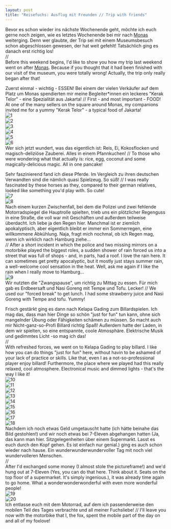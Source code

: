 ```yaml
---
layout: post
title: "Reisefuchs: Ausflug mit Freunden // Trip with friends"
---
```


Bevor es schon wieder ins nächste Wochenende geht, möchte ich euch gerne noch zeigen, wie es letztes Wochenende bei mir nach [Monas](http://fuchsgehtum.de/reisefuchs-monas-und-mehr-monas-and-more/) weiterging. Denn wer glaubte, der Trip sei mit einem Museumsbesuch schon abgeschlossen gewesen, der hat weit gefehlt! Tatsächlich ging es danach erst richtig los!  
//  
Before this weekend begins, I'd like to show you how my trip last weekend went on after [Monas](http://fuchsgehtum.de/reisefuchs-monas-und-mehr-monas-and-more/). Because if you thought that it had been finished with our visit of the museum, you were totally wrong! Actually, the trip only really began after that!  

Zuerst einmal - wichtig - ESSEN! Bei einem der vielen Verkäufer auf dem Platz um Monas spendierten mir meine Begleiter*innen ein leckeres "Kerak Telor" - eine Spezialität aus Jakarta! // First - and most important - FOOD! At one of the many sellers on the square around Monas, my companions invited me for a yummy "Kerak Telor" - a typical food of Jakarta!  
![1](https://farm4.staticflickr.com/3864/14238117070_641d03dc20_c.jpg)  
![2](https://farm3.staticflickr.com/2920/14238468087_5720fb4539_c.jpg)  
![3](https://farm3.staticflickr.com/2914/14238328627_5651c6067e_c.jpg)  
![4](https://farm4.staticflickr.com/3854/14445023043_77d3e80a52_c.jpg)  
![5](https://farm6.staticflickr.com/5493/14401769916_86e920567b_c.jpg)  
![6](https://farm4.staticflickr.com/3879/14238270297_0a77b4c59d_c.jpg)  
Wer sich jetzt wundert, was das eigentlich ist: Reis, Ei, Kokosflocken und magisch-deliziöse Zauberei. Alles in einem Pfannkuchen! // To those who were wondering what that actually is: rice, egg, coconut and some magically-delicious magic. All in one pancake!  

Sehr faszinierend fand ich diese Pferde. Im Vergleich zu ihren deutschen Verwandten sind die nämlich quasi Spielzeug. So süß! // I was really fascinated by these horses as they, compared to their german relatives, looked like something you'd play with. So cute!  
![7](https://farm4.staticflickr.com/3870/14238107738_f380364a67_c.jpg)  
![8](https://farm3.staticflickr.com/2932/14238235097_184b301a49_c.jpg)  
Nach einem kurzen Zwischenfall, bei dem die Polizei und zwei fehlende Motorradspiegel die Hauptrolle spielten, trieb uns ein plötzlicher Regenguss in eine Straße, die voll war mit Geschäften und außerdem teilweise überdacht. Ich liebe ja den Regen hier. Manchmal ist er ziemlich apokalyptisch, aber eigentlich bleibt er immer ein Sommerregen, eine willkommene Abkühlung. Naja, fragt mich nochmal, ob ich Regen mag, wenn ich wirklich nach Hamburg ziehe...  
// 
After a short incident in which the police and two missing mirrors on a motorbike played the biggest roles, a sudden shower of rain forced us into a street that was full of shops - and, in parts, had a roof. I love the rain here. It can sometimes get pretty apocalyptic, but it mostly just stays summer rain, a well-welcome cool sensation in the heat. Well, ask me again if I like the rain when I really move to Hamburg...  
![9](https://farm4.staticflickr.com/3906/14401519266_0a7b298161_c.jpg)  
Wir nutzten die "Zwangspause", um richtig zu Mittag zu essen. Für mich gab es Erdbeersaft und Nasi Goreng mit Tempe und Tofu. Lecker! // We used our "forced break" to get lunch. I had some strawberry juice and Nasi Goreng with Tempe and tofu. Yummy!   

Frisch gestärkt ging es dann nach Kelapa Gading zum Billardspielen. Ich mag das, dass man hier Dinge so schön "just for fun" tun kann, ohne sich mangelnder Übung oder Fähigkeiten schämen zu müssen. So macht auch mir Nicht-ganz-so-Profi Billard richtig Spaß! Außerdem hatte der Laden, in dem wir spielten, so eine entspannte, coole Atmosphäre. Elektrische Musik und gedimmtes Licht -so mag ich das!  
//  
With refreshed forces, we went on to Kelapa Gading to play billard. I like how you can do things "just for fun" here, without havin to be ashamed of your lack of practice or skills. Like that, even I as a not-so-professional player enjoy billard! Furthermore, the place where we played had this really relaxed, cool atmosphere. Electronical music and dimmed lights - that's the way I like it!  
![10](https://farm6.staticflickr.com/5311/14238013128_ec61ea1759_c.jpg)  
![11](https://farm6.staticflickr.com/5586/14237997960_15ed8b5eb2_c.jpg)  
![12](https://farm3.staticflickr.com/2930/14424520225_51afdbd10c_c.jpg)  
![13](https://farm4.staticflickr.com/3838/14401454916_e5158da03d_c.jpg)  
![14](https://farm4.staticflickr.com/3835/14401376566_2d19c333d6_c.jpg)  
![15](https://farm4.staticflickr.com/3907/14421123271_59f488ee28_c.jpg)  
![16](https://farm6.staticflickr.com/5240/14237838318_2b2e78e5b1_c.jpg)  
![17](https://farm4.staticflickr.com/3843/14423241194_1cf11ce38b_c.jpg)  
![18](https://farm4.staticflickr.com/3841/14424425255_06bea9a49a_c.jpg)  
Nachdem ich noch etwas Geld umgetauscht hatte (ich hätte beinahe das Bild gestohlen!) und wir noch etwas bei 7-Eleven abgehangen hatten (Ja, das kann man hier. Sitzgelegenheiten über einem Supermarkt. Lasst es euch durch den Kopf gehen. Es ist einfach nur genial.) ging es auch schon wieder nach hause. Ein wunderwunderwundervoller Tag mit noch viel wundervolleren Menschen.  
//  
After I'd exchanged some money (I almost stole the pictureframe!) and we'd hung out at 7-Eleven (Yes, you can do that here. Think about it. Seats on the top floor of a supermarket. It's simply ingenious.), it was already time again to go home. What a wonderwonderwonderful with even more wonderful people!  
![19](https://farm3.staticflickr.com/2912/14237678889_d3ff18f3af_c.jpg)  
![20](https://farm3.staticflickr.com/2897/14237707900_c13fb2497c_c.jpg)  
Ich entlasse euch mit dem Motorrad, auf dem ich passenderweise den mobilen Teil des Tages verbrachte und all meiner Fuchsliebe! // I'll leave you now with the motorbike that I, the fox, spent the mobile part of the day on and all of my foxlove!

